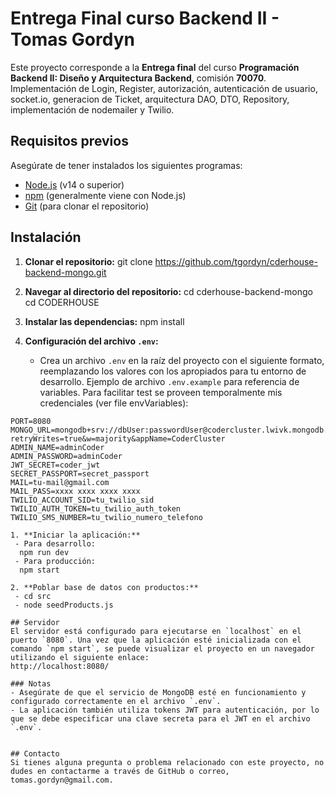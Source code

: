 # Entrega Final curso Backend II - Tomas Gordyn
Este proyecto corresponde a la **Entrega final** del curso **Programación Backend II: Diseño y Arquitectura Backend**, comisión **70070**. Implementación de Login, Register, autorización, autenticación de usuario, socket.io, generacion de Ticket, arquitectura DAO, DTO, Repository, implementación de nodemailer y Twilio.

## Requisitos previos
Asegúrate de tener instalados los siguientes programas:
- [Node.js](https://nodejs.org) (v14 o superior)
- [npm](https://www.npmjs.com/) (generalmente viene con Node.js)
- [Git](https://git-scm.com/) (para clonar el repositorio)

## Instalación
1. **Clonar el repositorio:**
   git clone https://github.com/tgordyn/cderhouse-backend-mongo.git
2. **Navegar al directorio del repositorio:**
   cd cderhouse-backend-mongo
   cd CODERHOUSE

3. **Instalar las dependencias:**
   npm install

4. **Configuración del archivo `.env`:**
   - Crea un archivo `.env` en la raíz del proyecto con el siguiente formato, reemplazando los valores con los apropiados para tu entorno de desarrollo.
  Ejemplo de archivo `.env.example` para referencia de variables. Para facilitar test se proveen temporalmente mis credenciales (ver file envVariables):
  ```env
  PORT=8080
  MONGO_URL=mongodb+srv://dbUser:passwordUser@codercluster.lwivk.mongodb.net/?retryWrites=true&w=majority&appName=CoderCluster
  ADMIN_NAME=adminCoder
  ADMIN_PASSWORD=adminCoder
  JWT_SECRET=coder_jwt
  SECRET_PASSPORT=secret_passport
  MAIL=tu-mail@gmail.com
  MAIL_PASS=xxxx xxxx xxxx xxxx
  TWILIO_ACCOUNT_SID=tu_twilio_sid
  TWILIO_AUTH_TOKEN=tu_twilio_auth_token
  TWILIO_SMS_NUMBER=tu_twilio_numero_telefono

1. **Iniciar la aplicación:**
   - Para desarrollo:
    npm run dev
   - Para producción:
    npm start

2. **Poblar base de datos con productos:**
   - cd src
   - node seedProducts.js

## Servidor
El servidor está configurado para ejecutarse en `localhost` en el puerto `8080`. Una vez que la aplicación esté inicializada con el comando `npm start`, se puede visualizar el proyecto en un navegador utilizando el siguiente enlace:
http://localhost:8080/

### Notas
- Asegúrate de que el servicio de MongoDB esté en funcionamiento y configurado correctamente en el archivo `.env`.
- La aplicación también utiliza tokens JWT para autenticación, por lo que se debe especificar una clave secreta para el JWT en el archivo `.env`.


## Contacto
Si tienes alguna pregunta o problema relacionado con este proyecto, no dudes en contactarme a través de GitHub o correo, tomas.gordyn@gmail.com.
